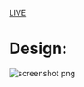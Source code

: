 [LIVE](https://loopstudio-landing-page-iota.vercel.app/)


# Design:


![screenshot png](https://user-images.githubusercontent.com/75678744/168590054-3e29af31-da70-4e2f-bd0c-8a1fff17b3a8.png)

